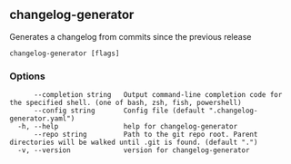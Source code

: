 ## changelog-generator

Generates a changelog from commits since the previous release

```
changelog-generator [flags]
```

### Options

```
      --completion string   Output command-line completion code for the specified shell. (one of bash, zsh, fish, powershell)
      --config string       Config file (default ".changelog-generator.yaml")
  -h, --help                help for changelog-generator
      --repo string         Path to the git repo root. Parent directories will be walked until .git is found. (default ".")
  -v, --version             version for changelog-generator
```

